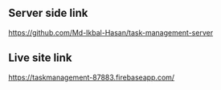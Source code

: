 ## Server side link
https://github.com/Md-Ikbal-Hasan/task-management-server

## Live site link
https://taskmanagement-87883.firebaseapp.com/